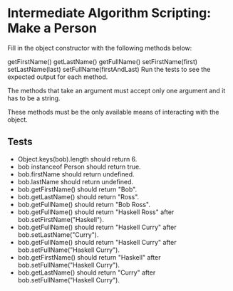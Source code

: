 # Intermediate Algorithm Scripting: Make a Person

Fill in the object constructor with the following methods below:

getFirstName() getLastName() getFullName() setFirstName(first) setLastName(last) setFullName(firstAndLast)
Run the tests to see the expected output for each method.

The methods that take an argument must accept only one argument and it has to be a string.

These methods must be the only available means of interacting with the object.

## Tests

- Object.keys(bob).length should return 6.
- bob instanceof Person should return true.
- bob.firstName should return undefined.
- bob.lastName should return undefined.
- bob.getFirstName() should return "Bob".
- bob.getLastName() should return "Ross".
- bob.getFullName() should return "Bob Ross".
- bob.getFullName() should return "Haskell Ross" after bob.setFirstName("Haskell").
- bob.getFullName() should return "Haskell Curry" after bob.setLastName("Curry").
- bob.getFullName() should return "Haskell Curry" after bob.setFullName("Haskell Curry").
- bob.getFirstName() should return "Haskell" after bob.setFullName("Haskell Curry").
- bob.getLastName() should return "Curry" after bob.setFullName("Haskell Curry").